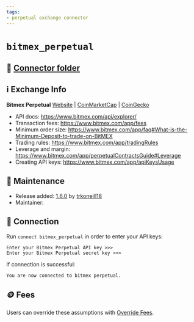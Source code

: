 ```yaml
---
tags:
- perpetual exchange connector
---
```


# `bitmex_perpetual`

## 📁 [Connector folder](https://github.com/hummingbot/hummingbot/tree/master/hummingbot/connector/derivative/bitmex_perpetual)

## ℹ️ Exchange Info

**Bitmex Perpetual** [Website](https://www.bitmex.com/) | [CoinMarketCap](https://coinmarketcap.com/exchanges/bitmex/) | [CoinGecko](https://www.coingecko.com/en/exchanges/bitmex)

* API docs: https://www.bitmex.com/api/explorer/
* Transaction fees: https://www.bitmex.com/app/fees
* Minimum order size: https://www.bitmex.com/app/faq#What-is-the-Minimum-Deposit-to-trade-on-BitMEX
* Trading rules: https://www.bitmex.com/app/tradingRules
* Leverage and margin: https://www.bitmex.com/app/perpetualContractsGuide#Leverage
* Creating API keys: https://www.bitmex.com/app/apiKeysUsage

## 👷 Maintenance

* Release added: [1.6.0](/release-notes/1.6.0/) by [trkoneill18](https://github.com/trkoneill18)
* Maintainer:

## 🔑 Connection

Run `connect bitmex_perpetual` in order to enter your API keys:
 
```
Enter your Bitmex Perpetual API key >>>
Enter your Bitmex Perpetual secret key >>>
```

If connection is successful:
```
You are now connected to bitmex perpetual.
```

## 🪙 Fees

Users can override these assumptions with [Override Fees](/global-configs/override-fees/).